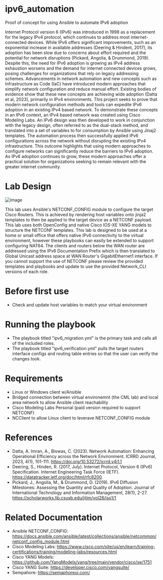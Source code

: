 # ipv6_automation
Proof of concept for using Ansible to automate IPv6 adoption

Internet Protocol version 6 (IPv6) was introduced in 1998 as a replacement for the legacy IPv4 protocol, which continues to address most internet-connected devices. While IPv6 offers significant improvements, such as an exponential increase in available addresses (Deering & Hindent, 2017), its adoption has been slow due to concerns about effort required and the potential for network disruptions (Pickard, Angolia, & Drummond, 2019). Despite this, the need for IPv6 adoption is growing as IPv4 address exhaustion worsens and the demand for internet connected devices grows, posing challenges for organizations that rely on legacy addressing schemes. Advancements in network automation and new concepts such as Infrastructure as Code (IaC) have introduced modern approaches that simplify network configuration and reduce manual effort. Existing bodies of evidence show that these new concepts are achieving wide adoption (Datta et al, 2023), primarily in IPv4 environments. This project seeks to prove that modern network configuration methods and tools can expedite IPv6 adoption in an existing IPv4 based network. To demonstrate these concepts in an IPv6 context, an IPv4 based network was created using Cisco Modeling Labs. An IPv6 design was then developed to work in conjunction with the legacy design, often referred to as the dual-stack method, and translated into a set of variables to for consumption by Ansible using Jinaj2 templates. The automation process then successfully applied IPv6 configurations across the network without disrupting the existing IPv4 infrastructure. This outcome highlights that using modern approaches to configure networks can significantly reduce the barriers to IPv6 adoption. As IPv6 adoption continues to grow, these modern approaches offer a practical solution for organizations seeking to remain relevant with the greater internet community.

# Lab Design
![image](https://github.com/user-attachments/assets/2268b222-a23f-4623-bb92-d14eefcba5d5)

This lab uses Ansible's NETCONF_CONFIG module to configure the target Cisco Routers. This is achieved by rendering host variables onto jinja2 templates to then be applied to the target device as a NETCONF payload. This lab uses both OpenConfig and native Cisco IOS-XE YANG models to structure the NETCONF templates. This lab is designed to be used at a home or small office that offers native IPv6 connectivity to the virtual environment, however these playbooks can easily be extended to support configuring NAT64. The clients and routers below the WAN router are addressed using the IPv6 Documentation Prefix which is then translated to Global Unicast address space at WAN Router's GigabitEthernet1 interface. If you cannot support the use of NETCONF please review the provided templates and playbooks and update to use the provided Network_CLI versions of each role.

# Before first use
- Check and update host variables to match your virtual environment

# Running the playbook
- The playbook titled "ipv6_migration.yml" is the primary task and calls all of the included roles.
- The playbook titled "ipv6_verification.yml" pulls the target routers interface configs and routing table entries so that the user can verify the changes took.

# Requirements
- Linux or Windows client w/Ansible
- Bridged connection between virtual environemnt (the CML lab) and local area network to allow Ansible client reachability
- Cisco Modeling Labs Personal (paid version required to support NETCONF)
- NCClient to allow Linux client to leverave NETCONF_CONFIG module

# References

- Datta, A. Imran, A., Biswas, C. (2023). Network Automation: Enhancing Operational Efficiency across the Network Environment. ICRRD Journal, 2023, 4(1), 101-111. 	https://doi.org/10.53272/icrrd.v4i1.1
- Deering, S., Hinden, R. (2017, July). Internet Protocol, Version 6 (IPv6) Specification. Internet Engineering Task Force (IETF). https://datatracker.ietf.org/doc/html/rfc8200.
- Pickard, J., Angolia, M., & Drummond, D. (2019). IPv6 Diffusion Milestones: Assessing the Quantity and Quality of Adoption. Journal of International Technology	and Information Management, 28(1), 2-27. https://scholarworks.lib.csusb.edu/jitim/vol28/iss1/1

# Related Documentation

- Ansible NETCONF_CONFIG: https://docs.ansible.com/ansible/latest/collections/ansible/netcommon/netconf_config_module.html
- Cisco Modeling Labs: https://www.cisco.com/site/us/en/learn/training-certifications/training/modeling-labs/resources.html
- Cisco YANG Models: https://github.com/YangModels/yang/tree/main/vendor/cisco/xe/1751
- Cisco YANG Suite: https://developer.cisco.com/yangsuite/
- Sempahore: https://semaphoreui.com/
